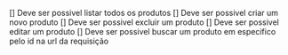[] Deve ser possivel listar todos os produtos
[] Deve ser possivel criar um novo produto
[] Deve ser possivel excluir um produto
[] Deve ser possivel editar um produto
[] Deve ser possivel buscar um produto em especifico pelo id na url da requisição
